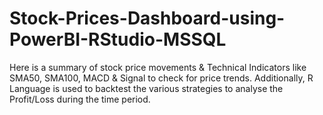 # Stock-Prices-Dashboard-using-PowerBI-RStudio-MSSQL
Here is a summary of stock price movements &amp; Technical Indicators like SMA50, SMA100, MACD &amp; Signal to check for price trends. Additionally, R Language is used to backtest the various strategies to analyse the Profit/Loss during the time period.
